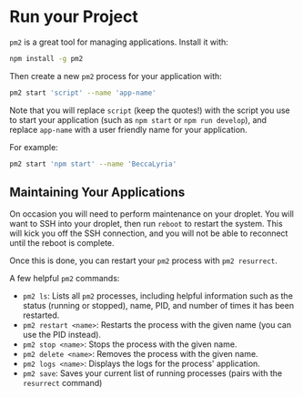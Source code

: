 # Run your Project

`pm2` is a great tool for managing applications. Install it with:

```bash
npm install -g pm2
```

Then create a new `pm2` process for your application with:

```bash
pm2 start 'script' --name 'app-name'
```

Note that you will replace `script` (keep the quotes!) with the script you use to start your application (such as `npm start` or `npm run develop`), and replace `app-name` with a user friendly name for your application.

For example:

```bash
pm2 start 'npm start' --name 'BeccaLyria'
```

## Maintaining Your Applications

On occasion you will need to perform maintenance on your droplet. You will want to SSH into your droplet, then run `reboot` to restart the system. This will kick you off the SSH connection, and you will not be able to reconnect until the reboot is complete.

Once this is done, you can restart your `pm2` process with `pm2 resurrect`.

A few helpful `pm2` commands:

- `pm2 ls`: Lists all `pm2` processes, including helpful information such as the status (running or stopped), name, PID, and number of times it has been restarted.
- `pm2 restart <name>`: Restarts the process with the given name (you can use the PID instead).
- `pm2 stop <name>`: Stops the process with the given name.
- `pm2 delete <name>`: Removes the process with the given name.
- `pm2 logs <name>`: Displays the logs for the process' application.
- `pm2 save`: Saves your current list of running processes (pairs with the `resurrect` command)
